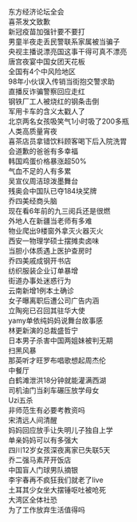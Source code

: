 东方经济论坛全会  
喜茶发文致歉  
新冠疫苗加强针要不要打  
男童半夜走丢民警联系家属被当骗子  
央视主播说漂亮国这事干得可真不漂亮  
唐宫夜宴中国女团天花板  
全国有4个中风险地区  
98年小伙误入传销当街抱交警求助  
直播反诈骗警察回应走红  
钢铁厂工人被烧红的钢条击倒  
军用卡车的含义太戳人了  
北京两名女孩吸笑气1小时吸了200多瓶  
人类高质量宵夜  
喜茶店员拿错饮料顾客喝下后入院洗胃  
会道歉的爸爸有多幸福  
韩国鸡蛋价格暴涨超50%  
气血不足的人有多累  
吴宣仪周洁琼泼墨舞台  
残奥会中国队已夺184块奖牌  
乔四美经商头脑  
现在看6年前的九三阅兵还是很燃  
外地人在新疆当老师有多难  
物业爬出9楼窗外拿灭火器灭火  
西安一物理学硕士摆摊卖卤味  
当胆小体质遇上医护查房时  
乔四美戚成钢开书店  
纺织服装企业订单暴增  
街道办事处迷惑行为  
云南新增1例本土确诊  
女子曝离职后遭公司广告内涵  
立陶宛已召回其驻华大使  
yamy单依纯妈妈说舞台故事感  
林更新演的总裁盛哲宁  
日本男子杀害中国两姐妹被判无期  
扫黑风暴  
那英听才旺罗布唱歌想起周杰伦  
中餐厅  
白鹤滩泄洪18分钟就能灌满西湖  
司机油门当刹车碾压放学母女  
Uzi五杀  
非师范生有必要考教资吗  
宋清远人间清醒  
妈妈回应放手让失明儿子独自上学  
单亲妈妈可以有多强大  
四川12岁女孩深夜离家已失联5天  
乔二强马素芹开饭店  
中国盲人门球男队摘银  
李宇春再不疯狂我们就老了live  
土耳其少女坐大摆锤呕吐被呛死  
大湾区全体社恐  
为了工作放弃生活值得吗  
